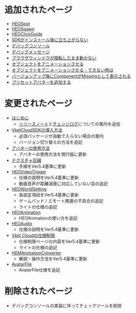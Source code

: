 # 追加されたページ
- [HEOSpot](../HEOComponents/HEOSpot.md)
- [HEOSpawn](../HEOComponents/HEOSpawn.md)
- [HEOClickGuide](../HEOComponents/HEOClickGuide.md)
- [SDKがインストール後に立ち上がらない](../troubleshooting/InstallingDeeplink.md)
- [デバッグコンソール](../debugconsole/debugconsole.md)
- [デバッグメッセージ](../debugconsole/debugmessage.md)
- [ブラウザウィンドウが暗転したまま動かない](../troubleshooting/BrowserBlackWindow.md)
- [オブジェクトをアニメーションさせる](../WorldMakingGuide/PropAnimation.md)
- [オブジェクトをアニメーションさせる - できない時は](../WorldMakingGuide/PropAnimation_TroubleShooting.md)
- [バージョンアップ後にComponentがMissingとして表示される](../troubleshooting/MissingComponents.md)
- [プリセットアバターを追加する](../WorldMakingGuide/PresetAvatar.md)

# 変更されたページ
- [はじめに](../index.md) 
    - [リリースノート](../releasenote/releasenote-5.4.md)と[チェンジログ](../changelog/changelog-5.4.md)についての案内を追加
- [VketCloudSDKの導入方法](../AboutVketCloudSDK/SetupSDK_external.md)
    - 必須パッケージが自動で入らない場合の案内
    - バージョン切り替えの方法を追記
- [アバターの使用方法](../AboutVketCloudSDK/SetupAvatar.md)
    - アバターの使用方法を現行版に更新
- [テクスチャ圧縮](../heoexporter/he_TextureCompression.md)
    - 手順をVer5.4基準に更新
- [HEOVideoTrigger](../HEOComponents/HEOVideoTrigger.md)
    - 仕様の説明をVer5.4基準に更新
    - 動画音声が距離減衰に対応していない旨の追記
- [HEOWorldSetting](../HEOComponents/HEOWorldSetting.md)
    - 各設定項目をVer5.4基準に更新
    - ゲームパッド / エモート関連の不具合の追記
    - ライトの仕様の追記
- [HEOAnimation](../HEOComponents/HEOAnimation.md)
    - HEOAnimationの使い方を追記
- [HEOAudio](../HEOComponents/HEOAudio.md)
    - 仕様の説明をVer5.4基準に更新
- [Vket Cloudの仕様制限](../WorldMakingGuide/UnityGuidelines.md)
    - 仕様制限ページの内容をVer5.4基準に更新
    - ライトの仕様の追記
- [HEMAnimationConverter](../HEMAnimationConverter/AnimationConverter.md)
    - 解説・操作方法をVer5.4基準に更新
- [AvatarFile](../WorldMakingGuide/AvatarFile.md)
    - AvatarFile仕様を追記

# 削除されたページ
- デバッグコンソールの実装に伴ってチェックツールを削除